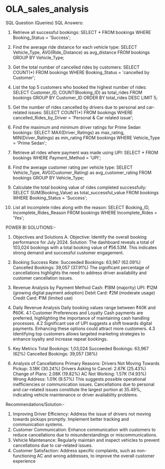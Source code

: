 # OLA_sales_analysis
SQL Question (Queries)
SQL Answers:
1. Retrieve all successful bookings:
   SELECT * FROM bookings WHERE Booking_Status = 'Success';

2. Find the average ride distance for each vehicle type:
   SELECT Vehicle_Type, AVG(Ride_Distance) as avg_distance FROM bookings GROUP BY
Vehicle_Type;

5. Get the total number of cancelled rides by customers:
SELECT COUNT(*) FROM bookings WHERE Booking_Status = 'cancelled by Customer';

6. List the top 5 customers who booked the highest number of rides:
SELECT Customer_ID, COUNT(Booking_ID) as total_rides FROM bookings GROUP BY
Customer_ID ORDER BY total_rides DESC LIMIT 5;

7. Get the number of rides cancelled by drivers due to personal and car-related issues:
SELECT COUNT(*) FROM bookings WHERE cancelled_Rides_by_Driver = 'Personal & Car
related issue';

8. Find the maximum and minimum driver ratings for Prime Sedan bookings:
SELECT MAX(Driver_Ratings) as max_rating, MIN(Driver_Ratings) as min_rating FROM
bookings WHERE Vehicle_Type = 'Prime Sedan';

9. Retrieve all rides where payment was made using UPI:
SELECT * FROM bookings WHERE Payment_Method = 'UPI';

10. Find the average customer rating per vehicle type:
SELECT Vehicle_Type, AVG(Customer_Rating) as avg_customer_rating FROM bookings
GROUP BY Vehicle_Type;

11. Calculate the total booking value of rides completed successfully:
SELECT SUM(Booking_Value) as total_successful_value FROM bookings WHERE
Booking_Status = 'Success';

12. List all incomplete rides along with the reason:
SELECT Booking_ID, Incomplete_Rides_Reason FROM bookings WHERE Incomplete_Rides =
'Yes';

POWER BI SOLUTIONS:-  
1. Objectives and Solutions
A. Objective: Identify the overall booking performance for July 2024.
Solution: The dashboard reveals a total of 103,024 bookings with a total booking value of ₹56.53M. This indicates strong demand and successful customer engagement.

2. Booking Success Rate:
Succeeded Bookings: 63,967 (62.09%)
Cancelled Bookings: 39,057 (37.91%)
The significant percentage of cancellations highlights the need to address driver availability and customer cancellation issues.

3. Revenue Analysis by Payment Method
Cash: ₹18M (majority)
UPI: ₹12M (growing digital payment adoption)
Debit Card: ₹2M (moderate usage)
Credit Card: ₹1M (limited use)

4. Daily Revenue Analysis
Daily booking values range between ₹40K and ₹60K.
 4.1 Customer Preferences and Loyalty
Cash payments are preferred, highlighting the importance of maintaining cash handling processes.
 4.2 Significant use of UPI suggests a shift towards digital payments. Enhancing these options could attract more customers.
 4.3 Identifying top customers allows targeted marketing strategies to enhance loyalty and increase repeat bookings.

5. Key Metrics
Total Bookings: 1,03,024
Succeeded Bookings: 63,967 (62%)
Cancelled Bookings: 39,057 (38%)

6. Analysis of Cancellations
Primary Reasons:
Drivers Not Moving Towards Pickup: 3.18K (30.24%)
Drivers Asking to Cancel: 2.67K (25.43%)
Change of Plans: 2.08K (19.82%)
AC Not Working: 1.57K (14.93%)
Wrong Address: 1.01K (9.57%)
This suggests possible operational inefficiencies or communication issues.
Cancellations due to personal and car-related issues constitute the largest portion at 35.49%, indicating vehicle maintenance or driver availability problems.

Recommendations/Solution:-
1. Improving Driver Efficiency: Address the issue of drivers not moving towards pickups promptly. Implement better tracking and communication systems.
2. Customer Communication: Enhance communication with customers to reduce cancellations due to misunderstandings or miscommunications.
3. Vehicle Maintenance: Regularly maintain and inspect vehicles to prevent cancellations due to car-related issues.
4. Customer Satisfaction: Address specific complaints, such as non-functioning AC and wrong addresses, to improve the overall customer experience
